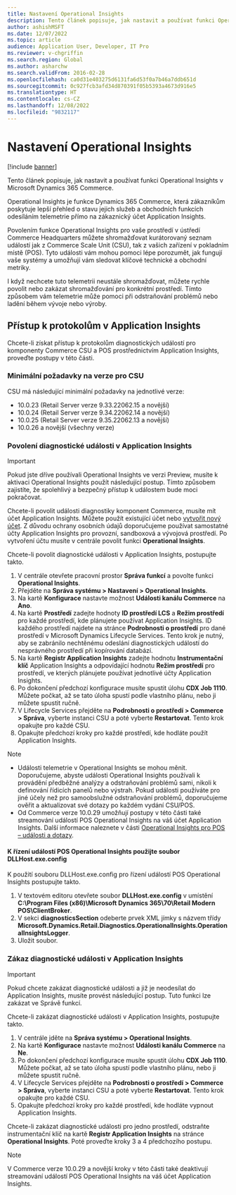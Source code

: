 ```yaml
---
title: Nastavení Operational Insights
description: Tento článek popisuje, jak nastavit a používat funkci Operational Insights v Microsoft Dynamics 365 Commerce.
author: ashishMSFT
ms.date: 12/07/2022
ms.topic: article
audience: Application User, Developer, IT Pro
ms.reviewer: v-chgriffin
ms.search.region: Global
ms.author: asharchw
ms.search.validFrom: 2016-02-28
ms.openlocfilehash: ca0d31e403275d6131fa6d53f0a7b46a7ddb651d
ms.sourcegitcommit: 0c927fcb3afd34d870391f05b5393a4673d916e5
ms.translationtype: HT
ms.contentlocale: cs-CZ
ms.lasthandoff: 12/08/2022
ms.locfileid: "9832117"
---
```

# <a name="set-up-operational-insights"></a>Nastavení Operational Insights

[!include [banner](../includes/banner.md)]

Tento článek popisuje, jak nastavit a používat funkci Operational Insights v Microsoft Dynamics 365 Commerce.

Operational Insights je funkce Dynamics 365 Commerce, která zákazníkům poskytuje lepší přehled o stavu jejich služeb a obchodních funkcích odesíláním telemetrie přímo na zákaznický účet Application Insights.

Povolením funkce Operational Insights pro vaše prostředí v ústředí Commerce Headquarters můžete shromažďovat kurátorovaný seznam událostí jak z Commerce Scale Unit (CSU), tak z vašich zařízení v pokladním místě (POS). Tyto události vám mohou pomoci lépe porozumět, jak fungují vaše systémy a umožňují vám sledovat klíčové technické a obchodní metriky.

I když nechcete tuto telemetrii neustále shromažďovat, můžete rychle povolit nebo zakázat shromažďování pro konkrétní prostředí. Tímto způsobem vám telemetrie může pomoci při odstraňování problémů nebo ladění během vývoje nebo výroby.

## <a name="access-logs-in-application-insights"></a>Přístup k protokolům v Application Insights

Chcete-li získat přístup k protokolům diagnostických událostí pro komponenty Commerce CSU a POS prostřednictvím Application Insights, proveďte postupy v této části.

### <a name="minimum-version-requirements-for-csu"></a>Minimální požadavky na verze pro CSU

CSU má následující minimální požadavky na jednotlivé verze:

- 10.0.23 (Retail Server verze 9.33.22062.15 a novější)
- 10.0.24 (Retail Server verze 9.34.22062.14 a novější)
- 10.0.25 (Retail Server verze 9.35.22062.13 a novější)
- 10.0.26 a novější (všechny verze)

### <a name="enable-diagnostic-events-in-application-insights"></a>Povolení diagnostické události v Application Insights

> [!IMPORTANT]
> Pokud jste dříve používali Operational Insights ve verzi Preview, musíte k aktivaci Operational Insights použít následující postup. Tímto způsobem zajistíte, že spolehlivý a bezpečný přístup k událostem bude moci pokračovat.

Chcete-li povolit události diagnostiky komponent Commerce, musíte mít účet Application Insights. Můžete použít existující účet nebo [vytvořit nový účet](/azure/azure-monitor/app/create-workspace-resource#create-workspace-based-resource). Z důvodu ochrany osobních údajů doporučujeme používat samostatné účty Application Insights pro provozní, sandboxová a vývojová prostředí. Po vytvoření účtu musíte v centrále povolit funkci **Operational Insights**.

Chcete-li povolit diagnostické události v Application Insights, postupujte takto.

1. V centrále otevřete pracovní prostor **Správa funkcí** a povolte funkci **Operational Insights**.
1. Přejděte na **Správa systému \> Nastavení \> Operational Insights**.
1. Na kartě **Konfigurace** nastavte možnost **Události kanálu Commerce** na **Ano**.
1. Na kartě **Prostředí** zadejte hodnoty **ID prostředí LCS** a **Režim prostředí** pro každé prostředí, kde plánujete používat Application Insights. ID každého prostředí najdete na stránce **Podrobnosti o prostředí** pro dané prostředí v Microsoft Dynamics Lifecycle Services. Tento krok je nutný, aby se zabránilo nechtěnému odeslání diagnostických událostí do nesprávného prostředí při kopírování databází.
1. Na kartě **Registr Application Insights** zadejte hodnotu **Instrumentační klíč** Application Insights a odpovídající hodnotu **Režim prostředí** pro prostředí, ve kterých plánujete používat jednotlivé účty Application Insights.
1. Po dokončení předchozí konfigurace musíte spustit úlohu **CDX Job 1110**. Můžete počkat, až se tato úloha spustí podle vlastního plánu, nebo ji můžete spustit ručně.
1. V Lifecycle Services přejděte na **Podrobnosti o prostředí \> Commerce \> Správa**, vyberte instanci CSU a poté vyberte **Restartovat**. Tento krok opakujte pro každé CSU.
1. Opakujte předchozí kroky pro každé prostředí, kde hodláte použít Application Insights.

> [!NOTE]
> - Události telemetrie v Operational Insights se mohou měnit. Doporučujeme, abyste události Operational Insights používali k provádění předběžné analýzy a odstraňování problémů sami, nikoli k definování řídicích panelů nebo výstrah. Pokud události používáte pro jiné účely než pro samoobslužné odstraňování problémů, doporučujeme ověřit a aktualizovat své dotazy po každém vydání CSU/POS.
> - Od Commerce verze 10.0.29 umožňují postupy v této části také streamování událostí POS Operational Insights na váš účet Application Insights. Další informace naleznete v části [Operational Insights pro POS – události a dotazy](https://download.microsoft.com/download/9/2/b/92be35b0-0e24-4a4d-940d-6f4db29791c0/Operational-Insights-Commerce-POS-events-queries.pdf).

#### <a name="use-the-dllhostexeconfig-file-to-control-pos-operational-insights-events"></a>K řízení událostí POS Operational Insights použijte soubor DLLHost.exe.config

K použití souboru DLLHost.exe.config pro řízení událostí POS Operational Insights postupujte takto.

1. V textovém editoru otevřete soubor **DLLHost.exe.config** v umístění **C:\\Program Files (x86)\\Microsoft Dynamics 365\\70\\Retail Modern POS\\ClientBroker**.
1. V sekci **diagnosticsSection** odeberte prvek XML jímky s názvem třídy **Microsoft.Dynamics.Retail.Diagnostics.OperationalInsights.OperationalInsightsLogger**.
1. Uložit soubor.

### <a name="disable-diagnostic-events-in-application-insights"></a>Zákaz diagnostické události v Application Insights

> [!IMPORTANT]
> Pokud chcete zakázat diagnostické události a již je neodesílat do Application Insights, musíte provést následující postup. Tuto funkci lze zakázat ve Správě funkcí.

Chcete-li zakázat diagnostické události v Application Insights, postupujte takto.

1. V centrále jděte na **Správa systému \> Operational Insights**.
1. Na kartě **Konfigurace** nastavte možnost **Události kanálu Commerce** na **Ne**.
1. Po dokončení předchozí konfigurace musíte spustit úlohu **CDX Job 1110**. Můžete počkat, až se tato úloha spustí podle vlastního plánu, nebo ji můžete spustit ručně.
1. V Lifecycle Services přejděte na **Podrobnosti o prostředí \> Commerce \> Správa**, vyberte instanci CSU a poté vyberte **Restartovat**. Tento krok opakujte pro každé CSU.
1. Opakujte předchozí kroky pro každé prostředí, kde hodláte vypnout Application Insights.

Chcete-li zakázat diagnostické události pro jedno prostředí, odstraňte instrumentační klíč na kartě **Registr Application Insights** na stránce **Operational Insights**. Poté proveďte kroky 3 a 4 předchozího postupu.

> [!NOTE]
> V Commerce verze 10.0.29 a novější kroky v této části také deaktivují streamování událostí POS Operational Insights na váš účet Application Insights. 

